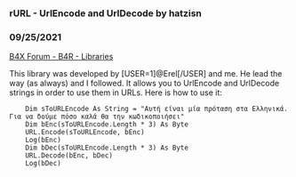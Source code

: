 ### rURL - UrlEncode and UrlDecode by hatzisn
### 09/25/2021
[B4X Forum - B4R - Libraries](https://www.b4x.com/android/forum/threads/134410/)

This library was developed by [USER=1]@Erel[/USER] and me. He lead the way (as always) and I followed. It allows you to UrlEncode and UrlDecode strings in order to use them in URLs. Here is how to use it:  
  

```B4X
    Dim sToURLEncode As String = "Αυτή είναι μία πρόταση στα Ελληνικά. Για να δούμε πόσο καλά θα την κωδικοποιήσει"  
    Dim bEnc(sToURLEncode.Length * 3) As Byte  
    URL.Encode(sToURLEncode, bEnc)  
    Log(bEnc)  
    Dim bDec(sToURLEncode.Length * 3) As Byte  
    URL.Decode(bEnc, bDec)  
    Log(bDec)
```